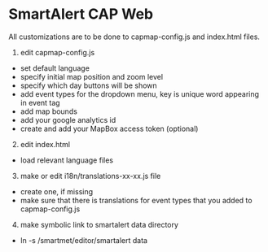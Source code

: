 # SmartAlert CAP Web

All customizations are to be done to capmap-config.js and index.html files.

1. edit capmap-config.js 
  * set default language
  * specify initial map position and zoom level
  * specify which day buttons will be shown
  * add event types for the dropdown menu, key is unique word appearing in event tag
  * add map bounds
  * add your google analytics id
  * create and add your MapBox access token (optional)

2. edit index.html
  * load relevant language files

3. make or edit i18n/translations-xx-xx.js file
  * create one, if missing
  * make sure that there is translations for event types that you
    added to capmap-config.js

4. make symbolic link to smartalert data directory
  * ln -s /smartmet/editor/smartalert data


